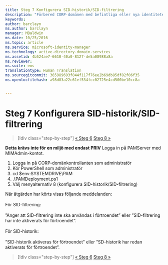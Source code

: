 ```yaml
---
title: Steg 7 Konfigurera SID-historik/SID-filtrering
description: "Förbered CORP-domänen med befintliga eller nya identiteter som ska hanteras av Privileged Identity Manager med hjälp av skript"
keywords: 
author: barclayn
ms.author: barclayn
manager: MBaldwin
ms.date: 10/25/2016
ms.topic: article
ms.service: microsoft-identity-manager
ms.technology: active-directory-domain-services
ms.assetid: 4b524ae7-6610-40a0-8127-de5a08988a8a
ms.reviewer: 
ms.suite: ems
translationtype: Human Translation
ms.sourcegitcommit: 365989693f844f117f76ee2b69db85df82f06f35
ms.openlocfilehash: a98d83a22c61ef534fcc02725e4cd500be10cc8a


---
```


# <a name="step-7-set-up-sid-historysid-filtering"></a>Steg 7 Konfigurera SID-historik/SID-filtrering

>[!div class="step-by-step"]
[« Steg 6](sp1-step6-setup-pam-trust.md)
[Steg 8 »](sp1-step8-pam-deployment-verification.md)

**Detta krävs inte för en miljö med endast PRIV** Logga in på PAMServer med MIMAdmin-kontot.

1. Logga in på CORP-domänkontrollanten som administratör
2. Kör PowerShell som administratör
3. cd $env:SYSTEMDRIVE\PAM
4. .\PAMDeployment.ps1
5. Välj menyalternativ 8 (konfigurera SID-historik/SID-filtrering)

När åtgärden har körts visas följande meddelanden:<br/></br>
För SID-filtrering: <br/></br>
”Anger att SID-filtrering inte ska användas i förtroendet” eller ”SID-filtrering har inte aktiverats för förtroendet”. </br></br>
För SID-historik: </br></br>
”SID-historik aktiveras för förtroendet” eller ”SD-historik har redan aktiverats för förtroendet”.

>[!div class="step-by-step"]
[« Steg 6](sp1-step6-setup-pam-trust.md)
[Steg 8 »](sp1-step8-pam-deployment-verification.md)



<!--HONumber=Nov16_HO2-->


